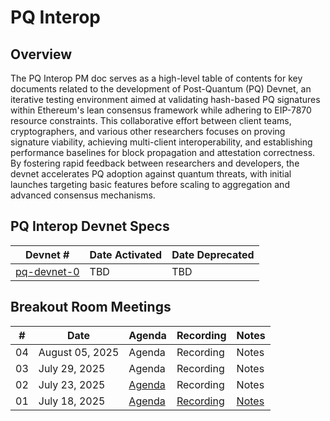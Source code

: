# PQ Interop

## Overview
The PQ Interop PM doc serves as a high-level table of contents for key documents related to the development of Post-Quantum (PQ) Devnet, an iterative testing environment aimed at validating hash-based PQ signatures within Ethereum's lean consensus framework while adhering to EIP-7870 resource constraints. This collaborative effort between client teams, cryptographers, and various other researchers focuses on proving signature viability, achieving multi-client interoperability, and establishing performance baselines for block propagation and attestation correctness. By fostering rapid feedback between researchers and developers, the devnet accelerates PQ adoption against quantum threats, with initial launches targeting basic features before scaling to aggregation and advanced consensus mechanisms.


## PQ Interop Devnet Specs

| Devnet # | Date Activated | Date Deprecated |
| -- | -- | -- |
| [pq-devnet-0](pq-devnet-0.md) | TBD | TBD |


## Breakout Room Meetings

| # | Date | Agenda | Recording | Notes |
| -- | --| -- | -- | -- |
| 04 | August 05, 2025 | Agenda | Recording | Notes |
| 03 | July 29, 2025 | Agenda | Recording | Notes |
| 02 | July 23, 2025 | [Agenda](https://github.com/ethereum/pm/issues/1632) | Recording | Notes |
| 01 | July 18, 2025 | [Agenda](https://github.com/ethereum/pm/issues/1631) | [Recording](https://www.youtube.com/watch?v=AeCY-vabyuY) | [Notes](meetings/meeting-01.md) |
